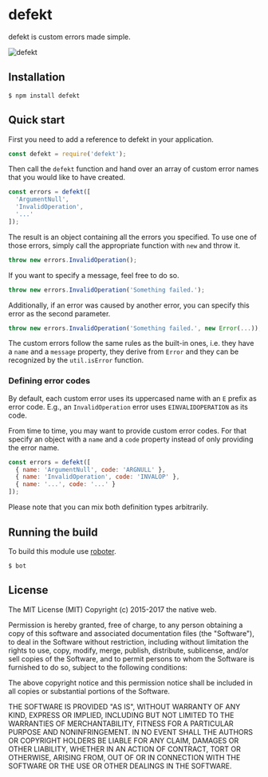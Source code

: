 # defekt

defekt is custom errors made simple.

![defekt](https://github.com/thenativeweb/defekt/raw/master/images/logo.jpg "defekt")

## Installation

```shell
$ npm install defekt
```

## Quick start

First you need to add a reference to defekt in your application.

```javascript
const defekt = require('defekt');
```

Then call the `defekt` function and hand over an array of custom error names that you would like to have created.

```javascript
const errors = defekt([
  'ArgumentNull',
  'InvalidOperation',
  '...'
]);
```

The result is an object containing all the errors you specified. To use one of those errors, simply call the appropriate function with `new` and throw it.

```javascript
throw new errors.InvalidOperation();
```

If you want to specify a message, feel free to do so.

```javascript
throw new errors.InvalidOperation('Something failed.');
```

Additionally, if an error was caused by another error, you can specify this error as the second parameter.

```javascript
throw new errors.InvalidOperation('Something failed.', new Error(...));
```

The custom errors follow the same rules as the built-in ones, i.e. they have a `name` and a `message` property, they derive from `Error` and they can be recognized by the `util.isError` function.

### Defining error codes

By default, each custom error uses its uppercased name with an `E` prefix as error code. E.g., an `InvalidOperation` error uses `EINVALIDOPERATION` as its code.

From time to time, you may want to provide custom error codes. For that specify an object with a `name` and a `code` property instead of only providing the error name.

```javascript
const errors = defekt([
  { name: 'ArgumentNull', code: 'ARGNULL' },
  { name: 'InvalidOperation', code: 'INVALOP' },
  { name: '...', code: '...' }
]);
```

Please note that you can mix both definition types arbitrarily.

## Running the build

To build this module use [roboter](https://www.npmjs.com/package/roboter).

```shell
$ bot
```

## License

The MIT License (MIT)
Copyright (c) 2015-2017 the native web.

Permission is hereby granted, free of charge, to any person obtaining a copy of this software and associated documentation files (the "Software"), to deal in the Software without restriction, including without limitation the rights to use, copy, modify, merge, publish, distribute, sublicense, and/or sell copies of the Software, and to permit persons to whom the Software is furnished to do so, subject to the following conditions:

The above copyright notice and this permission notice shall be included in all copies or substantial portions of the Software.

THE SOFTWARE IS PROVIDED "AS IS", WITHOUT WARRANTY OF ANY KIND, EXPRESS OR IMPLIED, INCLUDING BUT NOT LIMITED TO THE WARRANTIES OF MERCHANTABILITY, FITNESS FOR A PARTICULAR PURPOSE AND NONINFRINGEMENT. IN NO EVENT SHALL THE AUTHORS OR COPYRIGHT HOLDERS BE LIABLE FOR ANY CLAIM, DAMAGES OR OTHER LIABILITY, WHETHER IN AN ACTION OF CONTRACT, TORT OR OTHERWISE, ARISING FROM, OUT OF OR IN CONNECTION WITH THE SOFTWARE OR THE USE OR OTHER DEALINGS IN THE SOFTWARE.
